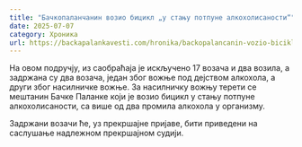 ```yaml
---
title: "Бачкопаланчанин возио бицикл „у стању потпуне алкохолисаности“"
date: 2025-07-07
category: Хроника
url: https://backapalankavesti.com/hronika/backopalancanin-vozio-bicikl-u-stanju-potpune-alkoholisanosti/
---
```


На овом подручју, из саобраћаја је искључено 17 возача и два возила, а задржана су два возача, један због вожње под дејством алкохола, а други због насилничке вожње.
За насилничку вожњу терети се мештанин Бачке Паланке који је возио бицикл у стању потпуне алкохолисаности, са више од два промила алкохола у организму.

Задржани возачи ће, уз прекршајне пријаве, бити приведени на саслушање надлежном прекршајном судији.
